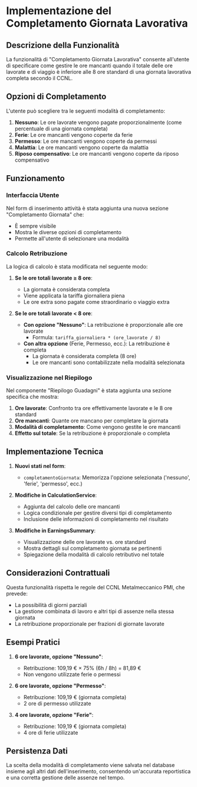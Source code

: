 # Implementazione del Completamento Giornata Lavorativa

## Descrizione della Funzionalità

La funzionalità di "Completamento Giornata Lavorativa" consente all'utente di specificare come gestire le ore mancanti quando il totale delle ore lavorate e di viaggio è inferiore alle 8 ore standard di una giornata lavorativa completa secondo il CCNL.

## Opzioni di Completamento

L'utente può scegliere tra le seguenti modalità di completamento:

1. **Nessuno**: Le ore lavorate vengono pagate proporzionalmente (come percentuale di una giornata completa)
2. **Ferie**: Le ore mancanti vengono coperte da ferie
3. **Permesso**: Le ore mancanti vengono coperte da permessi
4. **Malattia**: Le ore mancanti vengono coperte da malattia
5. **Riposo compensativo**: Le ore mancanti vengono coperte da riposo compensativo

## Funzionamento

### Interfaccia Utente

Nel form di inserimento attività è stata aggiunta una nuova sezione "Completamento Giornata" che:

- È sempre visibile
- Mostra le diverse opzioni di completamento
- Permette all'utente di selezionare una modalità

### Calcolo Retribuzione

La logica di calcolo è stata modificata nel seguente modo:

1. **Se le ore totali lavorate ≥ 8 ore**:
   - La giornata è considerata completa
   - Viene applicata la tariffa giornaliera piena
   - Le ore extra sono pagate come straordinario o viaggio extra

2. **Se le ore totali lavorate < 8 ore**:
   - **Con opzione "Nessuno"**: La retribuzione è proporzionale alle ore lavorate
     - Formula: `tariffa_giornaliera * (ore_lavorate / 8)`
   - **Con altra opzione** (Ferie, Permesso, ecc.): La retribuzione è completa
     - La giornata è considerata completa (8 ore)
     - Le ore mancanti sono contabilizzate nella modalità selezionata

### Visualizzazione nel Riepilogo

Nel componente "Riepilogo Guadagni" è stata aggiunta una sezione specifica che mostra:

1. **Ore lavorate**: Confronto tra ore effettivamente lavorate e le 8 ore standard
2. **Ore mancanti**: Quante ore mancano per completare la giornata
3. **Modalità di completamento**: Come vengono gestite le ore mancanti
4. **Effetto sul totale**: Se la retribuzione è proporzionale o completa

## Implementazione Tecnica

1. **Nuovi stati nel form**:
   - `completamentoGiornata`: Memorizza l'opzione selezionata ('nessuno', 'ferie', 'permesso', ecc.)

2. **Modifiche in CalculationService**:
   - Aggiunta del calcolo delle ore mancanti
   - Logica condizionale per gestire diversi tipi di completamento
   - Inclusione delle informazioni di completamento nel risultato

3. **Modifiche in EarningsSummary**:
   - Visualizzazione delle ore lavorate vs. ore standard
   - Mostra dettagli sul completamento giornata se pertinenti
   - Spiegazione della modalità di calcolo retributivo nel totale

## Considerazioni Contrattuali

Questa funzionalità rispetta le regole del CCNL Metalmeccanico PMI, che prevede:

- La possibilità di giorni parziali
- La gestione combinata di lavoro e altri tipi di assenze nella stessa giornata
- La retribuzione proporzionale per frazioni di giornate lavorate

## Esempi Pratici

1. **6 ore lavorate, opzione "Nessuno"**:
   - Retribuzione: 109,19 € × 75% (6h / 8h) = 81,89 €
   - Non vengono utilizzate ferie o permessi

2. **6 ore lavorate, opzione "Permesso"**:
   - Retribuzione: 109,19 € (giornata completa)
   - 2 ore di permesso utilizzate

3. **4 ore lavorate, opzione "Ferie"**:
   - Retribuzione: 109,19 € (giornata completa)
   - 4 ore di ferie utilizzate

## Persistenza Dati

La scelta della modalità di completamento viene salvata nel database insieme agli altri dati dell'inserimento, consentendo un'accurata reportistica e una corretta gestione delle assenze nel tempo.
